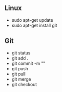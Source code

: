 ## Linux
- sudo apt-get update
- sudo apt-get install git

## Git
- git status
- git add .
- git commit -m ""
- git push
- git pull
- git merge
- git checkout